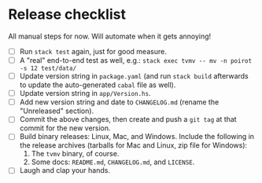 # Release checklist

All manual steps for now. Will automate when it gets annoying!

- [ ] Run `stack test` again, just for good measure.
- [ ] A "real" end-to-end test as well, e.g.:
    `stack exec tvmv -- mv -n poirot -s 12 test/data/`
- [ ] Update version string in `package.yaml` (and run `stack build`
  afterwards to update the auto-generated `cabal` file as well).
- [ ] Update version string in `app/Version.hs`.
- [ ] Add new version string and date to `CHANGELOG.md` (rename the
  "Unreleased" section).
- [ ] Commit the above changes, then create and push a `git tag` at that
  commit for the new version.
- [ ] Build binary releases: Linux, Mac, and Windows. Include the following
  in the release archives (tarballs for Mac and Linux, zip file for Windows):
    1. The `tvmv` binary, of course.
    2. Some docs: `README.md`, `CHANGELOG.md`, and `LICENSE`.
- [ ] Laugh and clap your hands.
